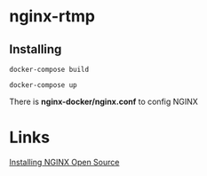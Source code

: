 # nginx-rtmp

## Installing

`docker-compose build`

`docker-compose up`

There is **nginx-docker/nginx.conf** to config NGINX

# Links

[Installing NGINX Open Source](https://docs.nginx.com/nginx/admin-guide/installing-nginx/installing-nginx-open-source/)